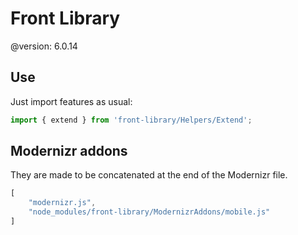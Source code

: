 # Front Library

@version: 6.0.14


## Use

Just import features as usual:

```js
import { extend } from 'front-library/Helpers/Extend';
```


## Modernizr addons

They are made to be concatenated at the end of the Modernizr file.

```js
[
    "modernizr.js",
    "node_modules/front-library/ModernizrAddons/mobile.js"
]
```
